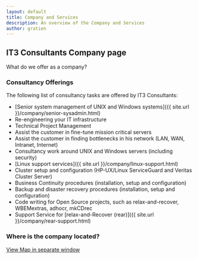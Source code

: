 ```yaml
---
layout: default
title: Company and Services
description: An overview of the Company and Services
author: gratien
---
```


## IT3 Consultants Company page

What do we offer as a company?

### Consultancy Offerings

The following list of consultancy tasks are offered by IT3 Consultants:

 * [Senior system management of UNIX and Windows systems]({{ site.url }}/company/senior-sysadmin.html)
 * Re-engineering your IT infrastructure
 * Technical Project Management
 * Assist the customer in fine-tune mission critical servers
 * Assist the customer in finding bottlenecks in his network (LAN, WAN, Intranet, Internet)
 * Consultancy work around UNIX and Windows servers (including security)
 * [Linux support services]({{ site.url }}/company/linux-support.html)
 * Cluster setup and configuration (HP-UX/Linux ServiceGuard and Veritas Cluster Server)
 * Business Continuity procedures (installation, setup and configuration)
 * Backup and disaster recovery procedures (installation, setup and configuration)
 * Code writing for Open Source projects, such as relax-and-recover, WBEMextras, adhocr, mkCDrec
 * Support Service for [relax-and-Recover (rear)]({{ site.url }}/company/rear-support.html)

### Where is the company located?

<a href="http://goo.gl/maps/HZ3hL" target="_blank">View Map in separate window</a>
